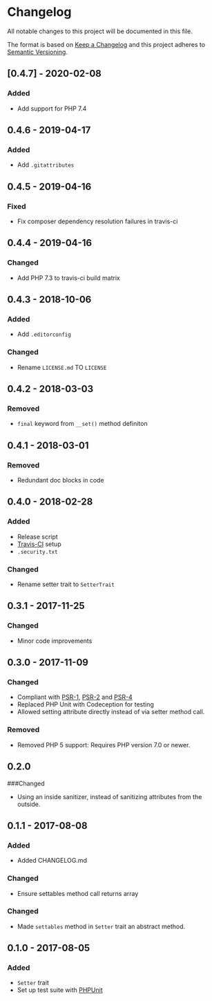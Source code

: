 # Changelog

All notable changes to this project will be documented in this file.

The format is based on [Keep a Changelog](http://keepachangelog.com/en/1.0.0/)
and this project adheres to [Semantic Versioning](http://semver.org/spec/v2.0.0.html).

## [0.4.7] - 2020-02-08

### Added 
- Add support for PHP 7.4

## 0.4.6 - 2019-04-17

### Added
- Add `.gitattributes`

## 0.4.5 - 2019-04-16

### Fixed
- Fix composer dependency resolution failures in travis-ci

## 0.4.4 - 2019-04-16

### Changed
- Add PHP 7.3 to travis-ci build matrix

## 0.4.3 - 2018-10-06

### Added
- Add `.editorconfig`

### Changed
- Rename `LICENSE.md` TO `LICENSE`

## 0.4.2 - 2018-03-03

### Removed
- `final` keyword from `__set()` method definiton

## 0.4.1 - 2018-03-01

### Removed
- Redundant doc blocks in code

## 0.4.0 - 2018-02-28

### Added
- Release script
- [Travis-CI](https://travis-ci.org/GrottoPress/setter) setup
- `.security.txt`

### Changed
- Rename setter trait to `SetterTrait`

## 0.3.1 - 2017-11-25

### Changed
- Minor code improvements

## 0.3.0 - 2017-11-09

### Changed
- Compliant with [PSR-1](http://www.php-fig.org/psr/psr-1/), [PSR-2](http://www.php-fig.org/psr/psr-2/) and [PSR-4](http://www.php-fig.org/psr/psr-4/)
- Replaced PHP Unit with Codeception for testing
- Allowed setting attribute directly instead of via setter method call.

### Removed
- Removed PHP 5 support: Requires PHP version 7.0 or newer.

## 0.2.0

###Changed
- Using an inside sanitizer, instead of sanitizing attributes from the outside.

## 0.1.1 - 2017-08-08

### Added
- Added CHANGELOG.md

### Changed
- Ensure settables method call returns array

### Changed
- Made `settables` method in `Setter` trait an abstract method.

## 0.1.0 - 2017-08-05

### Added
- `Setter` trait
- Set up test suite with [PHPUnit](https://phpunit.de)
